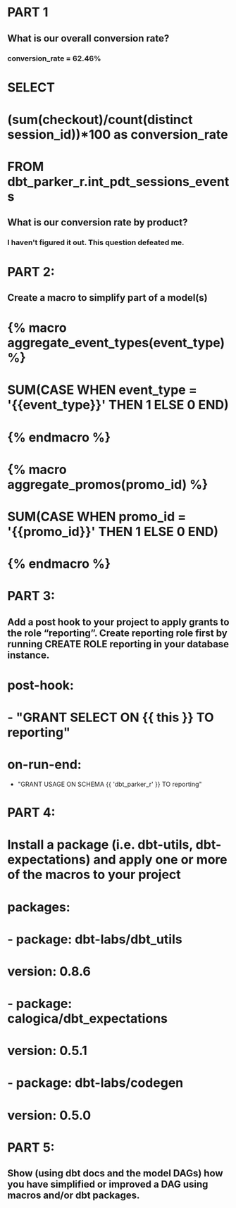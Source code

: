 # PART 1
## What is our overall conversion rate?
### conversion_rate = 62.46%

# SELECT 
#  (sum(checkout)/count(distinct session_id))*100 as conversion_rate
# FROM dbt_parker_r.int_pdt_sessions_events

## What is our conversion rate by product?
### I haven't figured it out. This question defeated me. 


# PART 2:
## Create a macro to simplify part of a model(s)

# {% macro aggregate_event_types(event_type) %}
#        SUM(CASE WHEN event_type = '{{event_type}}' THEN 1 ELSE 0 END)
# {% endmacro %}

# {% macro aggregate_promos(promo_id) %}
#    SUM(CASE WHEN promo_id = '{{promo_id}}' THEN 1 ELSE 0 END)
# {% endmacro %}

# PART 3: 
## Add a post hook to your project to apply grants to the role “reporting”. Create reporting role first by running CREATE ROLE reporting in your database instance.

# post-hook:
#    - "GRANT SELECT ON {{ this }} TO reporting"

#  on-run-end:
   - "GRANT USAGE ON SCHEMA {{ 'dbt_parker_r' }} TO reporting"


# PART 4:  
# Install a package (i.e. dbt-utils, dbt-expectations) and apply one or more of the macros to your project

# packages:
#   - package: dbt-labs/dbt_utils
#     version: 0.8.6
#   - package: calogica/dbt_expectations
#     version: 0.5.1
#   - package: dbt-labs/codegen
#     version: 0.5.0
    
    
# PART 5: 
## Show (using dbt docs and the model DAGs) how you have simplified or improved a DAG using macros and/or dbt packages.
